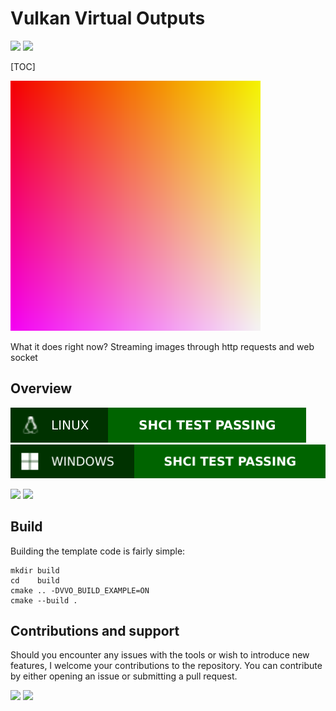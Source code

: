 # Vulkan Virtual Outputs


![](https://img.shields.io/badge/Sinho_softworks%20|%20Vulkan%20Virtual%20Outputs-FFBF00?style=for-the-badge&logo=&logoColor=white&labelColor=990042)
[![](https://img.shields.io/badge/GitHub_repository-000000?style=for-the-badge&logo=github&logoColor=white)](https://github.com/mrsinho/shtemplate)

[TOC]

![](./docs/media/gradient.png)

What it does right now? Streaming images through http requests and web socket

## Overview



![](.shci/linux/linux-exit-code.svg)
![](.shci/windows/windows-exit-code.svg)

![](https://img.shields.io/badge/Written_in_C-FFBF00?style=for-the-badge&logo=c&logoColor=white&labelColor=FFA000#.svg)
![](https://img.shields.io/badge/Compatible_with_C%2b%2b-FFBF00?style=for-the-badge&logo=c%2b%2b&logoColor=white&labelColor=FFA000#.svg)

## Build

Building the template code is fairly simple:

```shell
mkdir build
cd    build
cmake .. -DVVO_BUILD_EXAMPLE=ON
cmake --build .
```


## Contributions and support

Should you encounter any issues with the tools or wish to introduce new features, I welcome your contributions to the repository. You can contribute by either opening an issue or submitting a pull request.


[![](https://img.shields.io/badge/Buy_Me_A_Coffee-FFDD00?style=for-the-badge&logo=buy-me-a-coffee&logoColor=black)](https://www.buymeacoffee.com/mrsinho)
![](https://img.shields.io/badge/Sinho_softworks%20|%20Vulkan%20Virtual%20Outputs-FFBF00?style=for-the-badge&logo=&logoColor=white&labelColor=990042)
